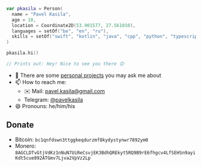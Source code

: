 ```kotlin
var pkasila = Person(
  name = "Pavel Kasila",
  age = 18,
  location = Coordinate2D(53.901577, 27.561010),
  languages = setOf("be", "en", "ru"),
  skills = setOf("swift", "kotlin", "java", "cpp", "python", "typescript", "nextjs")
)

pkasila.hi()

// Prints out: Hey! Nice to see you there 😊
```

- 💬 There are some [personal projects](https://github.com/pkasila?tab=repositories) you may ask me about
- 📫 How to reach me:
  - ✉️ Mail: [pavel.kasila@gmail.com](mailto:pavel.kasila@gmail.com)
  - Telegram: [@pavelkasila](https://t.me/pavelkasila)
- 😄 Pronouns: he/him/his

## Donate

- Bitcoin: `bc1qnfdswn3ttggkeqdurzmf8kydystynwr7892ym0`
- Monero: `8AGCLDTvGtjVdKz1nNuN7UiReCsvjEK3BdhQREkyt5RQ9B9rE6fhgcv4LfSEHSn9ayiKdt5cue892ATGmv7Ljva2VpVz2Lp`
